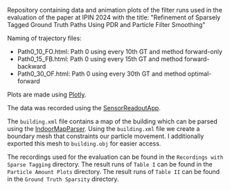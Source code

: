 Repository containing data and animation plots of the filter runs used in the evaluation of the paper at IPIN 2024 with the title: "Refinement of Sparsely Tagged Ground Truth Paths Using PDR and Particle Filter Smoothing"

Naming of trajectory files:
- Path0_10_FO.html: Path 0 using every 10th GT and method forward-only
- Path0_15_FB.html: Path 0 using every 15th GT and method forward-backward
- Path0_30_OF.html: Path 0 using every 30th GT and method optimal-forward

Plots are made using [Plotly](https://plotly.com/python/).

The data was recorded using the [SensorReadoutApp](https://github.com/simpleLoc/SensorReadoutApp).

The `building.xml` file contains a map of the building which can be parsed using the [IndoorMapParser](https://github.com/simpleLoc/IndoorMapParser).
Using the `building.xml` file we create a boundary mesh that constraints our particle movement. I additionally exported this mesh to `building.obj` for easier access.

The recordings used for the evaluation can be found in the `Recordings with Sparse Tagging` directory.
The result runs of `Table I` can be found in the `Particle Amount Plots` directory.
The result runs of `Table II` can be found in the `Ground Truth Sparsity` directory.
